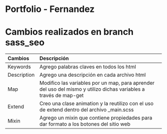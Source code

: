 # Portfolio - Fernandez

# Cambios realizados en branch sass_seo

| 		Cambios 			 | 								Descripción 	   									   									| 
| :------------------------- | :--------------------------------------------------------------------------------------------------------------------|
| Keywords               	 | Agrego palabras claves en todos los html						                                                        |
| Description       		 | Agrego una descripción en cada archivo html 			   											                    |
| Map                        | Modifico las variables por un map, para aprender del uso del mismo y utilizo dichas variables a través de map-get    |
| Extend            		 | Creo una clase animation y la reutilizo con el uso de extend dentro del archivo _main.scss                           | 
| Mixin             		 | Agrego un mixin que contiene propiedades para dar formato a los botones del sitio web                                | 
